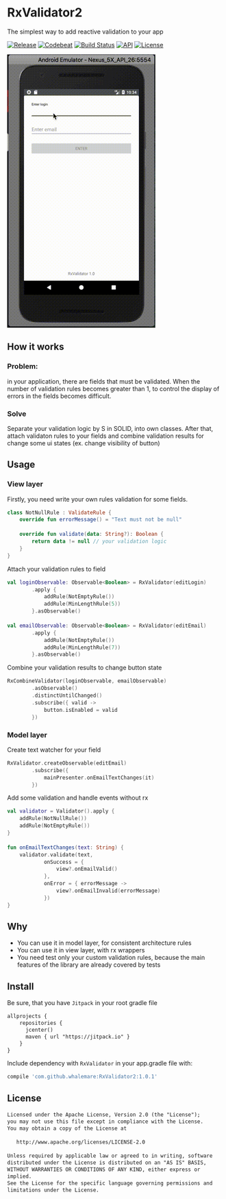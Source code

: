 # RxValidator2
The simplest way to add reactive validation to your app

[![Release](https://jitpack.io/v/whalemare/rxvalidator2.svg)](https://jitpack.io/#whalemare/rxvalidator2)
[![Codebeat](https://codebeat.co/badges/b102cc8f-64d6-4cd5-abb7-b4f3181c9152)](https://codebeat.co/projects/github-com-whalemare-rxvalidator2-master)
[![Build Status](https://api.travis-ci.org/whalemare/RxValidator2.svg?branch=master)](https://travis-ci.org/whalemare/RxValidator2)
[![API](https://img.shields.io/badge/API-14%2B-brightgreen.svg?style=flat)](https://android-arsenal.com/api?level=14)
[![License](https://img.shields.io/badge/License-Apache%202.0-blue.svg)](https://opensource.org/licenses/Apache-2.0)

![Screenshot](screens/v1.0.gif)


How it works
------------
### Problem:

in your application, there are fields that must be validated. 
When the number of validation rules becomes greater than 1, to control the display of errors in the fields becomes difficult.

### Solve
Separate your validation logic by S in SOLID, into own classes. 
After that, attach validaton rules to your fields and combine validation results for change some ui states (ex. change visibility of button)

Usage
-----
### View layer
Firstly, you need write your own rules validation for some fields. 

```kotlin
class NotNullRule : ValidateRule {
    override fun errorMessage() = "Text must not be null"
    
    override fun validate(data: String?): Boolean {
        return data != null // your validation logic
    }
}
```


Attach your validation rules to field

```kotlin
val loginObservable: Observable<Boolean> = RxValidator(editLogin)
        .apply {
            addRule(NotEmptyRule())
            addRule(MinLengthRule(5))
        }.asObservable()
        
val emailObservable: Observable<Boolean> = RxValidator(editEmail)
        .apply {
            addRule(NotEmptyRule())
            addRule(MinLengthRule(7))
        }.asObservable()
```

Combine your validation results to change button state 

```kotlin
RxCombineValidator(loginObservable, emailObservable)
        .asObservable()
        .distinctUntilChanged()
        .subscribe({ valid ->
            button.isEnabled = valid
        })
```

### Model layer
Create text watcher for your field

```kotlin
RxValidator.createObservable(editEmail)
        .subscribe({
            mainPresenter.onEmailTextChanges(it)
        })
```

Add some validation and handle events without rx

```kotlin
val validator = Validator().apply {
    addRule(NotNullRule())
    addRule(NotEmptyRule())
}
    
fun onEmailTextChanges(text: String) {
    validator.validate(text,
            onSuccess = {
                view?.onEmailValid()
            },
            onError = { errorMessage ->
                view?.onEmailInvalid(errorMessage)
            })
}
```

Why
---
* You can use it in model layer, for consistent architecture rules
* You can use it in view layer, with rx wrappers
* You need test only your custom validation rules, because the main features of the library are already covered by tests 


Install
-------

Be sure, that you have `Jitpack` in your root gradle file

```
allprojects {
    repositories {
      jcenter()
      maven { url "https://jitpack.io" }
    }
}
```

Include dependency with `RxValidator` in your app.gradle file with:

```groovy
compile 'com.github.whalemare:RxValidator2:1.0.1'
```


License
-------

    Licensed under the Apache License, Version 2.0 (the "License");
    you may not use this file except in compliance with the License.
    You may obtain a copy of the License at

       http://www.apache.org/licenses/LICENSE-2.0

    Unless required by applicable law or agreed to in writing, software
    distributed under the License is distributed on an "AS IS" BASIS,
    WITHOUT WARRANTIES OR CONDITIONS OF ANY KIND, either express or implied.
    See the License for the specific language governing permissions and
    limitations under the License.
